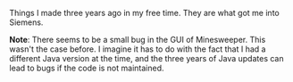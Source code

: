 Things I made three years ago in my free time. They are what got me into Siemens.

**Note**: There seems to be a small bug in the GUI of Minesweeper. This wasn't the case before. I imagine it has to do with the fact that I had a different Java version at the time, and the three years of Java updates can lead to bugs if the code is not maintained.
